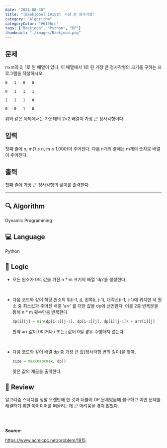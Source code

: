 ```yaml
---
date: "2021-08-30"
title: "[Baekjoon] 1915번: 가장 큰 정사각형"
category: "Algorithm"
categoryColor: "#6196cc"
tags: ["Baekjoon", "Python", "DP"]
thumbnail: "./images/Baekjoon.png"
---
```


## 문제

n×m의 0, 1로 된 배열이 있다. 이 배열에서 1로 된 가장 큰 정사각형의 크기를 구하는 프로그램을 작성하시오.

```
0   1   0   0

0   1   1   1

1   1   1   0

0   0   1   0
```

위와 같은 예제에서는 가운데의 2×2 배열이 가장 큰 정사각형이다.

## 입력

첫째 줄에 n, m(1 ≤ n, m ≤ 1,000)이 주어진다. 다음 n개의 줄에는 m개의 숫자로 배열이 주어진다.

## 출력

첫째 줄에 가장 큰 정사각형의 넓이를 출력한다.

<hr />

## 🔍 Algorithm

Dynamic Programming


## 💻 Language

Python

## 📍 Logic

- 모든 원소가 0의 값을 가진 n \* m 크기의 배열 'dp'를 생성한다.

<br />

- 다음 코드와 같이 해당 원소의 위(i-1, j), 왼쪽(i, j-1), 대각선(i-1, j-1)에 위치한 세 원소 중 최소값과 주어진 배열 'arr' 를 더한 값을 dp에 선언한다. 이를 2중 반복문을 통해 n \* m 횟수만큼 반복한다.
  ```python
  dp[i][j] = min(dp[i-1][j-1], dp[i-1][j], dp[i][j-1]) + arr[i][j]
  ```
  만약 arr 값이 0이거나 i 또는 j 값이 0일 경우 수행하지 않는다.

<br />

- 다음 코드와 같이 배열 dp 중 가장 큰 값(정사각형 변의 길이)을 찾아,
  ```python
  size = max(map(max, dp))
  ```
  찾은 값의 제곱을 출력한다.

## 📝 Review

알고리즘 스터디를 정말 오랜만에 한 것과 더불어 DP 문제였음에 불구하고 이번 문제를 해결하기 위한 아이디어를 떠올리는데 큰 어려움을 겪지 않았다.

<br />
<br />

**Source:**

https://www.acmicpc.net/problem/1915
